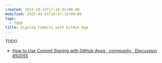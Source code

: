 ```yaml
---
created: 2024-10-21T17:16:01+08:00
modified: 2025-03-01T16:47:15+08:00
tags:
  - TODO
title: Signing Commits with GitHub App
---
```


TODO

- [How to Use Commit Signing with GitHub Apps · community · Discussion #50055](https://github.com/orgs/community/discussions/50055)
